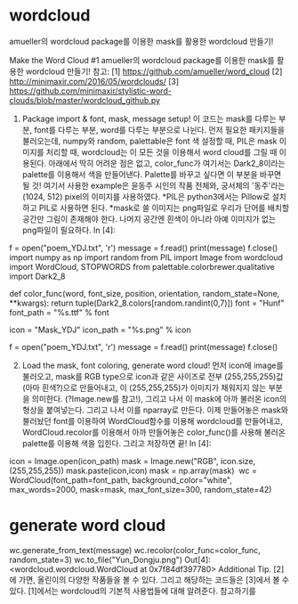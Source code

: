 # wordcloud
amueller의 wordcloud package를 이용한 mask를 활용한 wordcloud 만들기!

Make the Word Cloud #1
amueller의 wordcloud package를 이용한 mask를 활용한 wordcloud 만들기!
참고:
[1] https://github.com/amueller/word_cloud
[2] http://minimaxir.com/2016/05/wordclouds/
[3] https://github.com/minimaxir/stylistic-word-clouds/blob/master/wordcloud_github.py
1. Package import & font, mask, message setup!
이 코드는 mask를 다루는 부분, font를 다루는 부분, word를 다루는 부분으로 나뉜다. 먼저 필요한 패키지들을 불러오는데, numpy와 random, palettable은 font 색 설정할 때, PIL은 mask 이미지를 처리할 때, wordcloud는 이 모든 것을 이용해서 word cloud를 그릴 때 이용된다.
아래에서 딱히 어려운 점은 없고, color_func가 여기서는 Dark2_8이라는 palette를 이용해서 색을 만들어낸다. Palette를 바꾸고 싶다면 이 부분을 바꾸면 될 것!
여기서 사용한 example은 윤동주 시인의 작품 전체와, 궁서체의 '동주'라는 (1024, 512) pixel의 이미지를 사용하였다.
*PIL은 python3에서는 Pillow로 설치하고 PIL로 사용하면 된다.
*mask로 쓸 이미지는 png파일로 우리가 단어를 배치할 공간만 그림이 존재해야 한다. 나머지 공간엔 흰색이 아니라 아예 이미지가 없는 png파일이 필요하다.
In [4]:

f = open("poem_YDJ.txt", 'r')
message = f.read()
print(message)
f.close()
import numpy as np
import random
from PIL import Image
from wordcloud import WordCloud, STOPWORDS
from palettable.colorbrewer.qualitative import Dark2_8

def color_func(word, font_size, position, orientation, random_state=None, **kwargs):
    return tuple(Dark2_8.colors[random.randint(0,7)])
font = "Hunf"
font_path = "%s.ttf" % font

icon = "Mask_YDJ"
icon_path = "%s.png" % icon

f = open("poem_YDJ.txt", 'r')
message = f.read()
print(message)
f.close()



2. Load the mask, font coloring, generate word cloud!
먼저 icon에 image를 불러오고, mask를 RGB type으로 icon과 같은 사이즈로 전부 (255,255,255)값 (아마 흰색?)으로 만들어내고, 이 (255,255,255)가 이미지가 채워지지 않는 부분을 의미한다. (?Image.new를 참고!), 그리고 나서 이 mask에 아까 불러온 icon의 형상을 붙여넣는다. 그리고 나서 이를 nparray로 만든다.
이제 만들어놓은 mask와 불러놨던 font를 이용하여 WordCloud함수를 이용해 wordcloud를 만들어내고, WordCloud.recolor를 이용해서 아까 만들어놓은 color_func()를 사용해 불러온 palette를 이용해 색을 입힌다. 그리고 저장하면 끝!
In [4]:

icon = Image.open(icon_path)
mask = Image.new("RGB", icon.size, (255,255,255))
mask.paste(icon,icon)
mask = np.array(mask)
​
wc = WordCloud(font_path=font_path, background_color="white", max_words=2000, mask=mask,
               max_font_size=300, random_state=42)
               
# generate word cloud
wc.generate_from_text(message)
wc.recolor(color_func=color_func, random_state=3)
wc.to_file("Yun_Dongju.png")
Out[4]:
<wordcloud.wordcloud.WordCloud at 0x7f84df397780>
Additional Tip. [2]에 가면, 올린이의 다양한 작품들을 볼 수 있다. 그리고 해당하는 코드들은 [3]에서 볼 수 있다. [1]에서는 wordcloud의 기본적 사용법들에 대해 알려준다. 참고하기를

